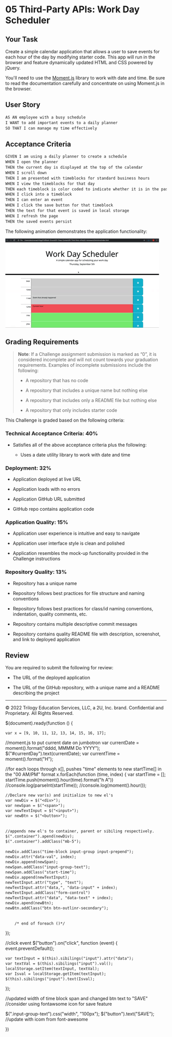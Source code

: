 # 05 Third-Party APIs: Work Day Scheduler

## Your Task

Create a simple calendar application that allows a user to save events for each hour of the day by modifying starter code. This app will run in the browser and feature dynamically updated HTML and CSS powered by jQuery.

You'll need to use the [Moment.js](https://momentjs.com/) library to work with date and time. Be sure to read the documentation carefully and concentrate on using Moment.js in the browser.

## User Story

```md
AS AN employee with a busy schedule
I WANT to add important events to a daily planner
SO THAT I can manage my time effectively
```

## Acceptance Criteria

```md
GIVEN I am using a daily planner to create a schedule
WHEN I open the planner
THEN the current day is displayed at the top of the calendar
WHEN I scroll down
THEN I am presented with timeblocks for standard business hours
WHEN I view the timeblocks for that day
THEN each timeblock is color coded to indicate whether it is in the past, present, or future
WHEN I click into a timeblock
THEN I can enter an event
WHEN I click the save button for that timeblock
THEN the text for that event is saved in local storage
WHEN I refresh the page
THEN the saved events persist
```

The following animation demonstrates the application functionality:

![A user clicks on slots on the color-coded calendar and edits the events.](./Assets/05-third-party-apis-homework-demo.gif)


## Grading Requirements

> **Note**: If a Challenge assignment submission is marked as “0”, it is considered incomplete and will not count towards your graduation requirements. Examples of incomplete submissions include the following:
>
> * A repository that has no code
>
> * A repository that includes a unique name but nothing else
>
> * A repository that includes only a README file but nothing else
>
> * A repository that only includes starter code

This Challenge is graded based on the following criteria: 

### Technical Acceptance Criteria: 40%

* Satisfies all of the above acceptance criteria plus the following:

  * Uses a date utility library to work with date and time

### Deployment: 32%

* Application deployed at live URL

* Application loads with no errors

* Application GitHub URL submitted

* GitHub repo contains application code

### Application Quality: 15%

* Application user experience is intuitive and easy to navigate

* Application user interface style is clean and polished

* Application resembles the mock-up functionality provided in the Challenge instructions

### Repository Quality: 13%

* Repository has a unique name

* Repository follows best practices for file structure and naming conventions

* Repository follows best practices for class/id naming conventions, indentation, quality comments, etc.

* Repository contains multiple descriptive commit messages

* Repository contains quality README file with description, screenshot, and link to deployed application

## Review

You are required to submit the following for review:

* The URL of the deployed application

* The URL of the GitHub repository, with a unique name and a README describing the project

- - -
© 2022 Trilogy Education Services, LLC, a 2U, Inc. brand. Confidential and Proprietary. All Rights Reserved.





$(document).ready(function () {

    var x = [9, 10, 11, 12, 13, 14, 15, 16, 17];

//moment.js to put current date on jumbotron
var currentDate = moment().format("dddd, MMMM Do YYYY");
$("#currentDay").text(currentDate);
var currentTime = moment().format("H");

//for each loops through x[], pushes "time" elements to new startTime[] in the "00 AM/PM" format 
x.forEach(function (time, index) {
    var startTime = [];
    startTime.push(moment().hour(time).format("h A"))
    //console.log(parseInt(startTime));
    //console.log(moment().hour());

    //Declare new var(s) and initialize to new el's
    var newDiv = $("<div>");
    var newSpan = $("<span>");
    var newTextInput = $("<input>");
    var newBtn = $("<button>");


    //appends new el's to container, parent or sibiling respectively.
    $(".container").apend(newDiv);
    $(".container").addClass("mb-5");

    newDiv.addClass("time-block input-group input-prepend");
    newDiv.attr("data-val", index);
    newDiv.append(newSpan);
    newSpan.addClass("input-group-text");
    newSpan.addClass("start-time");
    newDiv.append(newTextInput);
    newTextInput.attr("type", "text");
    newTextInput.attr("data,", "data-input" + index);
    newTextInput.addClass("form-control")
    newTextInput.attr("data", "data-text" + index);
    newDiv.apend(newBtn);
    newBtn.addClass("btn btn-outlinr-secondary");
    
        
        /* end of foreach ()*/
});

//click event
$("button").on("click", function (event) {
    event.preventDefault();

    var textInput = $(this).sibilings("input").attr("data");
    var textVal = $(this).sibilings("input").val();
    localStorage.setItem(textInput, textVal);
    var Isval = localStorage.getItem(textInput);
    $(this).sibilings("input").text(Isval);

});

//updated width of time block span and changed btn text to "SAVE"
//consider using fontawsome icon for save feature

$(".input-group-text").css("width", "100px");
$("button").text("SAVE"); //update with icom from font-awesome


       



})


